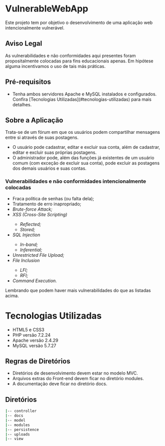 # VulnerableWebApp
Este projeto tem por objetivo o desenvolvimento de uma aplicação web intencionalmente vulnerável.

## Aviso Legal
As vulnerabilidades e não conformidades aqui presentes foram propositalmente colocadas para fins educacionais apenas. Em hipótese alguma incentivamos o uso de tais más práticas.

## Pré-requisitos
<ul>
  <li>Tenha ambos servidores Apache e MySQL instalados e configurados. Confira [Tecnologias Utilizadas](#tecnologias-utilizadas) para mais detalhes.</li>
</ul>

## Sobre a Aplicação
Trata-se de um fórum em que os usuários podem compartilhar mensagens entre si através de suas postagens.
<ul>
  <li>O usuário pode cadastrar, editar e excluir sua conta, além de cadastrar, editar e excluir suas próprias postagens.</li>
  <li>O administrador pode, além das funções já existentes de um usuário comum (com exceção de excluir sua conta), pode excluir as postagens dos demais usuários e suas contas.</li>
</ul>

### Vulnerabilidades e não conformidades intencionalmente colocadas
<ul>
  <li>Fraca política de senhas (ou falta dela);</li>
  <li>Tratamento de erro inapropriado;</li>
  <li><i>Brute-force Attack;</i></li>
  <li><i>XSS (Cross-Site Scripting)</i></li>
  <ul>
    <li><i>Reflected;</i></li>
    <li><i>Stored;</i></li>
  </ul>
  <li><i>SQL Injection</i></li>
  <ul>
    <li><i>In-band;</i></li>
    <li><i>Inferential;</i></li>
  </ul>
  <li><i>Unrestricted File Upload;</i></li>
  <li><i>File Inclusion</i></li>
  <ul>
    <li><i>LFI;</i></li>
    <li><i>RFI;</i></li>
  </ul>
  <li><i>Command Execution.</i></li>
</ul>

Lembrando que podem haver mais vulnerabilidades do que as listadas acima.

# Tecnologias Utilizadas
<ul>
  <li>HTML5 e CSS3</li>
  <li>PHP versão 7.2.24</li>
  <li>Apache versão 2.4.29</li>
  <li>MySQL versão 5.7.27</li>
</ul>

## Regras de Diretórios
<ul>
  <li>Diretórios de desenvolvimento devem estar no modelo MVC.</li>
  <li>Arquivos extras do Front-end devem ficar no diretório modules.</li>
  <li>A documentação deve ficar no diretório docs.</li>
</ul>

## Diretórios
```sh
|-- controller
|-- docs
|-- model
|-- modules
|-- persistence
|-- uploads
|-- view
```